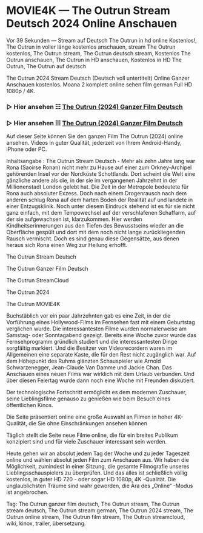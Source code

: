 # MOVIE4K — The Outrun Stream Deutsch 2024 Online Anschauen
Vor 39 Sekunden — Stream auf Deutsch The Outrun in hd online Kostenlos!, The Outrun in voller länge kostenlos anschauen, stream The Outrun kostenlos, The Outrun stream, The Outrun deutsch stream, Kostenlos The Outrun anschauen, The Outrun in HD anschauen, Kostenlos in HD The Outrun, The Outrun auf deutsch

The Outrun 2024 Stream Deutsch (Deutsch voll untertitelt) Online Ganzer Anschauen kostenlos. Moana 2 komplett online sehen film german Full HD 1080p / 4K.

### ▷ Hier ansehen ☷ [The Outrun (2024) Ganzer Film Deutsch](https://is.gd/1CjcXd)

### ▷ Hier ansehen ☷ [The Outrun (2024) Ganzer Film Deutsch](https://is.gd/1CjcXd)

Auf dieser Seite können Sie den ganzen Film The Outrun (2024) online ansehen. Videos in guter Qualität, jederzeit von Ihrem Android-Handy, iPhone oder PC.

Inhaltsangabe : The Outrun Stream Deutsch - Mehr als zehn Jahre lang war Rona (Saoirse Ronan) nicht mehr zu Hause auf einer zum Orkney-Archipel gehörenden Insel vor der Nordküste Schottlands. Dort scheint die Welt eine gänzliche andere als die, in der sie im vergangenen Jahrzehnt in der Millionenstadt London gelebt hat. Die Zeit in der Metropole bedeutete für Rona auch absoluter Exzess. Doch nach einem Drogenrausch nach dem anderen schlug Rona auf dem harten Boden der Realität auf und landete in einer Entzugsklinik. Noch unter diesem Eindruck stehend ist es für sie nicht ganz einfach, mit dem Tempowechsel auf der verschlafenen Schaffarm, auf der sie aufgewachsen ist, klarzukommen. Hier werden Kindheitserinnerungen aus den Tiefen des Bewusstseins wieder an die Oberfläche gespült und dort mit dem noch nicht lange zurückliegenden Rausch vermischt. Doch es sind genau diese Gegensätze, aus denen heraus sich Rona einen Weg zur Heilung erhofft.

The Outrun Stream Deutsch

The Outrun Ganzer Film Deutsch

The Outrun StreamCloud

The Outrun 2024

The Outrun MOVIE4K

Buchstäblich vor ein paar Jahrzehnten gab es eine Zeit, in der die Vorführung eines Hollywood-Films im Fernsehen fast mit einem Geburtstag verglichen wurde. Die interessantesten Filme wurden normalerweise am Samstag- oder Sonntagabend gezeigt. Bereits eine Woche zuvor wurde das Fernsehprogramm gründlich studiert und die interessantesten Dinge sorgfältig markiert. Und die Besitzer von Videorecordern waren im Allgemeinen eine separate Kaste, die für den Rest nicht zugänglich war. Auf dem Höhepunkt des Ruhms glänzten Schauspieler wie Arnold Schwarzenegger, Jean-Claude Van Damme und Jackie Chan. Das Anschauen eines neuen Films war wirklich mit dem Urlaub verbunden. Und über diesen Feiertag wurde dann noch eine Woche mit Freunden diskutiert.

Der technologische Fortschritt ermöglicht es dem modernen Zuschauer, seine Lieblingsfilme genauso zu genießen wie beim Besuch eines öffentlichen Kinos.

Die Seite präsentiert online eine große Auswahl an Filmen in hoher 4K-Qualität, die Sie ohne Einschränkungen ansehen können

Täglich stellt die Seite neue Filme online, die für ein breites Publikum konzipiert sind und für viele Zuschauer interessant sein werden.

Heute gehen wir an absolut jedem Tag der Woche und zu jeder Tageszeit online und wählen absolut jeden Film zum Anschauen aus. Wir haben die Möglichkeit, zumindest in einer Sitzung, die gesamte Filmografie unseres Lieblingsschauspielers zu überprüfen. Und das alles ist schließlich völlig kostenlos, in guter HD 720 - oder sogar HD 1080p, 4K -Qualität. Die unglaublichsten Träume sind wahr geworden, die Ära des „Online“ -Modus ist angebrochen.

Tag: The Outrun ganzer film deutsch, The Outrun stream, The Outrun stream deutsch, The Outrun stream german, The Outrun 2024 stream, The Outrun online stream, The Outrun film stream, The Outrun streamcloud, wiki, kinox, trailer, übersetzung.
